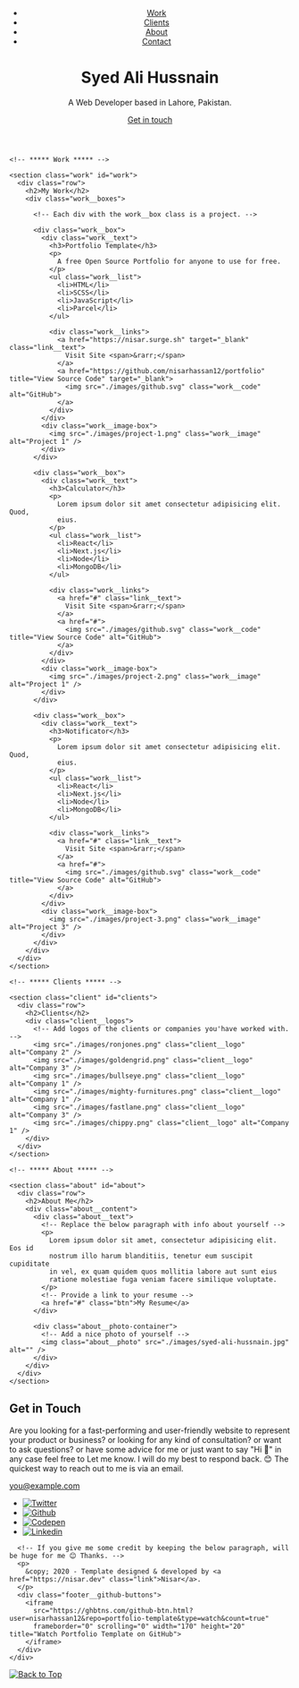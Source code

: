 <!DOCTYPE html>
<html lang="en">

<head>
  <meta charset="UTF-8" />
  <meta name="viewport" content="width=device-width, initial-scale=1.0" />
  <link rel="shortcut icon" type="image/png" href="./images/favicon.png" />

  <!-- Put your site title here -->
  <title>
    Hassan Duffaydar | Statistics and Data Science.
  </title>

  <meta name="description" content="Add small description of yourslef.">
  <!-- Add some coding keywords below, Ex: (React, CSS etc) -->
  <meta name="keywords" content="Hassan Duffaydar, statistics, data science, lse , mauritius, duffaydar" />
  <link rel="stylesheet" href="index.css" />
</head>

<body>

  <!-- ***** Header ***** -->

  <header class="header" role="banner" id="top">
    <div class="row">
      <nav class="nav" role="navigation">
        <ul class="nav__items">
          <li class="nav__item"><a href="#work" class="nav__link">Work</a></li>
          <li class="nav__item"><a href="#clients" class="nav__link">Clients</a></li>
          <li class="nav__item">
            <a href="#about" class="nav__link">About</a>
          </li>
          <li class="nav__item">
            <a href="#contact" class="nav__link">Contact</a>
          </li>
        </ul>
      </nav>
    </div>
    <div class="header__text-box row">
      <div class="header__text">
        <h1 class="heading-primary">
          <!-- Replace the following name with your name -->
          <span>Syed Ali Hussnain</span>
        </h1>
        <!-- Put a small paragraph about yourself -->
        <p>A Web Developer based in Lahore, Pakistan.</p>
        <a href="#contact" class="btn btn--pink">Get in touch</a>
      </div>
    </div>
  </header>

  <main role="main">

    <!-- ***** Work ***** -->

    <section class="work" id="work">
      <div class="row">
        <h2>My Work</h2>
        <div class="work__boxes">

          <!-- Each div with the work__box class is a project. -->

          <div class="work__box">
            <div class="work__text">
              <h3>Portfolio Template</h3>
              <p>
                A free Open Source Portfolio for anyone to use for free.
              </p>
              <ul class="work__list">
                <li>HTML</li>
                <li>SCSS</li>
                <li>JavaScript</li>
                <li>Parcel</li>
              </ul>

              <div class="work__links">
                <a href="https://nisar.surge.sh" target="_blank" class="link__text">
                  Visit Site <span>&rarr;</span>
                </a>
                <a href="https://github.com/nisarhassan12/portfolio" title="View Source Code" target="_blank">
                  <img src="./images/github.svg" class="work__code" alt="GitHub">
                </a>
              </div>
            </div>
            <div class="work__image-box">
              <img src="./images/project-1.png" class="work__image" alt="Project 1" />
            </div>
          </div>

          <div class="work__box">
            <div class="work__text">
              <h3>Calculator</h3>
              <p>
                Lorem ipsum dolor sit amet consectetur adipisicing elit. Quod,
                eius.
              </p>
              <ul class="work__list">
                <li>React</li>
                <li>Next.js</li>
                <li>Node</li>
                <li>MongoDB</li>
              </ul>

              <div class="work__links">
                <a href="#" class="link__text">
                  Visit Site <span>&rarr;</span>
                </a>
                <a href="#">
                  <img src="./images/github.svg" class="work__code" title="View Source Code" alt="GitHub">
                </a>
              </div>
            </div>
            <div class="work__image-box">
              <img src="./images/project-2.png" class="work__image" alt="Project 1" />
            </div>
          </div>

          <div class="work__box">
            <div class="work__text">
              <h3>Notificator</h3>
              <p>
                Lorem ipsum dolor sit amet consectetur adipisicing elit. Quod,
                eius.
              </p>
              <ul class="work__list">
                <li>React</li>
                <li>Next.js</li>
                <li>Node</li>
                <li>MongoDB</li>
              </ul>

              <div class="work__links">
                <a href="#" class="link__text">
                  Visit Site <span>&rarr;</span>
                </a>
                <a href="#">
                  <img src="./images/github.svg" class="work__code" title="View Source Code" alt="GitHub">
                </a>
              </div>
            </div>
            <div class="work__image-box">
              <img src="./images/project-3.png" class="work__image" alt="Project 3" />
            </div>
          </div>
        </div>
      </div>
    </section>

    <!-- ***** Clients ***** -->

    <section class="client" id="clients">
      <div class="row">
        <h2>Clients</h2>
        <div class="client__logos">
          <!-- Add logos of the clients or companies you'have worked with. -->
          <img src="./images/ronjones.png" class="client__logo" alt="Company 2" />
          <img src="./images/goldengrid.png" class="client__logo" alt="Company 3" />
          <img src="./images/bullseye.png" class="client__logo" alt="Company 1" />
          <img src="./images/mighty-furnitures.png" class="client__logo" alt="Company 1" />
          <img src="./images/fastlane.png" class="client__logo" alt="Company 3" />
          <img src="./images/chippy.png" class="client__logo" alt="Company 1" />
        </div>
      </div>
    </section>

    <!-- ***** About ***** -->

    <section class="about" id="about">
      <div class="row">
        <h2>About Me</h2>
        <div class="about__content">
          <div class="about__text">
            <!-- Replace the below paragraph with info about yourself -->
            <p>
              Lorem ipsum dolor sit amet, consectetur adipisicing elit. Eos id
              nostrum illo harum blanditiis, tenetur eum suscipit cupiditate
              in vel, ex quam quidem quos mollitia labore aut sunt eius
              ratione molestiae fuga veniam facere similique voluptate.
            </p>
            <!-- Provide a link to your resume -->
            <a href="#" class="btn">My Resume</a>
          </div>

          <div class="about__photo-container">
            <!-- Add a nice photo of yourself -->
            <img class="about__photo" src="./images/syed-ali-hussnain.jpg" alt="" />
          </div>
        </div>
      </div>
    </section>
  </main>

  <!-- ***** Contact ***** -->

  <section class="contact" id="contact">
    <div class="row">
      <h2>Get in Touch</h2>
      <div class="contact__info">
        <p>
          Are you looking for a fast-performing and user-friendly website to
          represent your product or business? or looking for any kind of
          consultation? or want to ask questions? or have some advice for me
          or just want to say "Hi 👋" in any case feel free to Let me know. I
          will do my best to respond back. 😊 The quickest way to reach out to
          me is via an email.
        </p>
        <!-- Replace the email with yours -->
        <a href="mailto:you@example.com" class="btn">you@example.com</a>
      </div>
    </div>
  </section>

  <!-- ***** Footer ***** -->

  <footer role="contentinfo" class="footer">
    <div class="row">
      <!-- Update the links to point to your accounts -->
      <ul class="footer__social-links">
        <li class="footer__social-link-item">
          <a href="https://twitter.com/nisarhassan12/" title="Link to Twitter Profile">
            <img src="./images/twitter.svg" class="footer__social-image" alt="Twitter">
          </a>
        </li>
        <li class="footer__social-link-item">
          <a href="https://github.com/nisarhassan12/" title="Link to Github Profile">
            <img src="./images/github.svg" class="footer__social-image" alt="Github">
          </a>
        </li>
        <li class="footer__social-link-item">
          <a href="https://codepen.io/nisar_hassan" title="Link to Codepen Profile">
            <img src="./images/codepen.svg" class="footer__social-image" alt="Codepen">
          </a>
        </li>
        <li class="footer__social-link-item">
          <a href=https://www.linkedin.com/in/nisar-hassan-naqvi-413466199/">
            <img src="./images/linkedin.svg" title="Link to Linkedin Profile" class="footer__social-image" alt="Linkedin">
          </a>
        </li>
      </ul>

      <!-- If you give me some credit by keeping the below paragraph, will be huge for me 😊 Thanks. -->
      <p>
        &copy; 2020 - Template designed & developed by <a href="https://nisar.dev" class="link">Nisar</a>.
      </p>
      <div class="footer__github-buttons">
        <iframe
          src="https://ghbtns.com/github-btn.html?user=nisarhassan12&repo=portfolio-template&type=watch&count=true"
          frameborder="0" scrolling="0" width="170" height="20" title="Watch Portfolio Template on GitHub">
        </iframe>
      </div>
    </div>
  </footer>

  <a href="#top" class="back-to-top" title="Back to Top">
    <img src="./images/arrow-up.svg" alt="Back to Top" class="back-to-top__image"/>
  </a>
  <script src="./index.js"></script>
</body>

</html>
